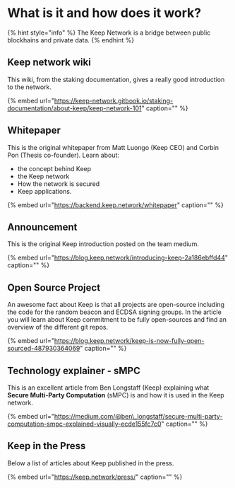 # What is it and how does it work?

{% hint style="info" %}
The Keep Network is a bridge between public blockhains and private data.
{% endhint %}

## Keep network wiki

This wiki, from the staking documentation, gives a really good introduction to the network.

{% embed url="https://keep-network.gitbook.io/staking-documentation/about-keep/keep-network-101" caption="" %}

## Whitepaper

This is the original whitepaper from Matt Luongo \(Keep CEO\) and Corbin Pon \(Thesis co-founder\). Learn about:

* the concept behind Keep
* the Keep network
* How the network is secured
* Keep applications.

{% embed url="https://backend.keep.network/whitepaper" caption="" %}

## Announcement

This is the original Keep introduction posted on the team medium.

{% embed url="https://blog.keep.network/introducing-keep-2a186ebffd44" caption="" %}

## Open Source Project

An awesome fact about Keep is that all projects are open-source including the code for the random beacon and ECDSA signing groups. In the article you will learn about Keep commitment to be fully open-sources and find an overview of the different git repos.

{% embed url="https://blog.keep.network/keep-is-now-fully-open-sourced-487930364069" caption="" %}

## Technology explainer - sMPC

This is an excellent article from Ben Longstaff \(Keep\) explaining what **Secure Multi-Party Computation** \(sMPC\) is and how it is used in the Keep network.

{% embed url="https://medium.com/@ben\_longstaff/secure-multi-party-computation-smpc-explained-visually-ecde155fc7c0" caption="" %}

## Keep in the Press

Below a list of articles about Keep published in the press.

{% embed url="https://keep.network/press/" caption="" %}

